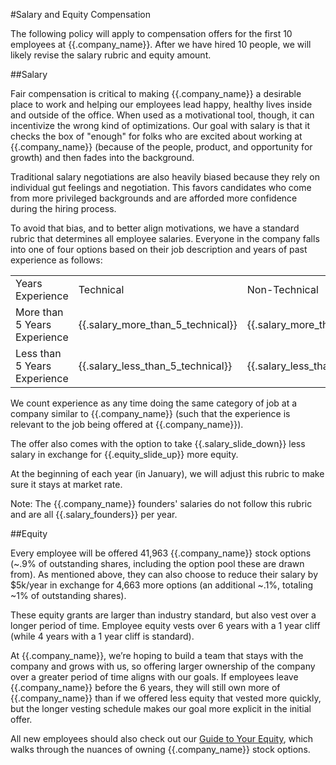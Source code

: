 #Salary and Equity Compensation

The following policy will apply to compensation offers for the first 10 employees at {{.company_name}}. After we have hired 10 people, we will likely revise the salary rubric and equity amount.

##Salary

Fair compensation is critical to making {{.company_name}} a desirable place to work and helping our employees lead happy, healthy lives inside and outside of the office. When used as a motivational tool, though, it can incentivize the wrong kind of optimizations. Our goal with salary is that it checks the box of "enough" for folks who are excited about working at {{.company_name}} (because of the people, product, and opportunity for growth) and then fades into the background.

Traditional salary negotiations are also heavily biased because they rely on individual gut feelings and negotiation. This favors candidates who come from more privileged backgrounds and are afforded more confidence during the hiring process.

To avoid that bias, and to better align motivations, we have a standard rubric that determines all employee salaries. Everyone in the company falls into one of four options based on their job description and years of past experience as follows:

<table>
  <tr>
    <td>Years Experience</td>
    <td>Technical</td>
    <td>Non-Technical</td>
  </tr>
  <tr>
    <td>More than 5 Years Experience</td>
    <td>{{.salary_more_than_5_technical}}</td>
    <td>{{.salary_more_than_5_nontechnical}}</td>
  </tr>
  <tr>
    <td>Less than 5 Years Experience</td>
    <td>{{.salary_less_than_5_technical}}</td>
    <td>{{.salary_less_than_5_nontechnical}}</td>
  </tr>
</table>


We count experience as any time doing the same category of job at a company similar to {{.company_name}} (such that the experience is relevant to the job being offered at {{.company_name}}).

The offer also comes with the option to take {{.salary_slide_down}} less salary in exchange for {{.equity_slide_up}} more equity.

At the beginning of each year (in January), we will adjust this rubric to make sure it stays at market rate.

Note: The {{.company_name}} founders' salaries do not follow this rubric and are all {{.salary_founders}} per year.

##Equity

Every employee will be offered 41,963 {{.company_name}} stock options (~.9% of outstanding shares, including the option pool these are drawn from). As mentioned above, they can also choose to reduce their salary by $5k/year in exchange for 4,663 more options (an additional ~.1%, totaling ~1% of outstanding shares).

These equity grants are larger than industry standard, but also vest over a longer period of time. Employee equity vests over 6 years with a 1 year cliff (while 4 years with a 1 year cliff is standard).

At {{.company_name}}, we’re hoping to build a team that stays with the company and grows with us, so offering larger ownership of the company over a greater period of time aligns with our goals. If employees leave {{.company_name}} before the 6 years, they will still own more of {{.company_name}} than if we offered less equity that vested more quickly, but the longer vesting schedule makes our goal more explicit in the initial offer.

All new employees should also check out our [Guide to Your Equity]({{.handbook_github_repo}}/blob/master/Hiring%20Documents/Guide%20to%20Your%20Equity.md), which walks through the nuances of owning {{.company_name}} stock options.
